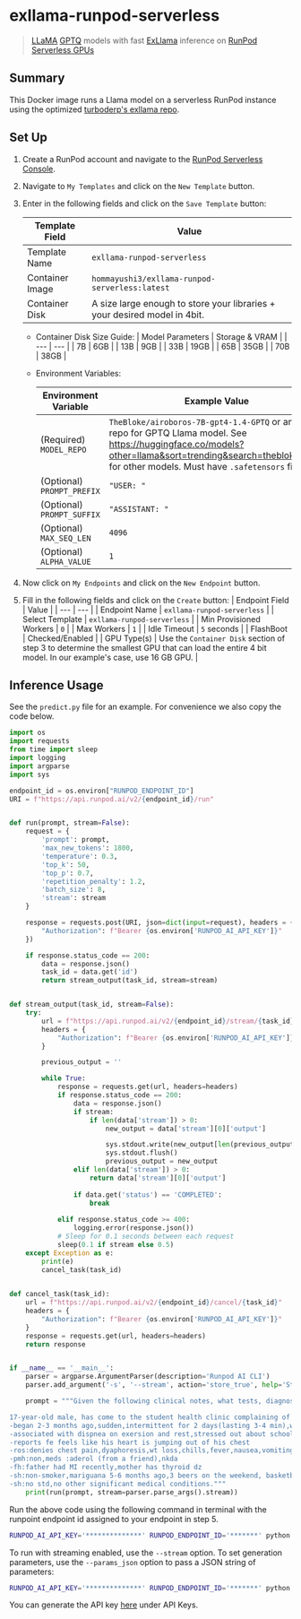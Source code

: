 # exllama-runpod-serverless

> [LLaMA](https://ai.facebook.com/blog/large-language-model-llama-meta-ai/) [GPTQ](https://arxiv.org/abs/2210.17323) models with fast [ExLlama](https://github.com/turboderp/exllama) inference on [RunPod Serverless GPUs](https://www.runpod.io/serverless-gpu)

## Summary
This Docker image runs a Llama model on a serverless RunPod instance using the optimized [turboderp's exllama repo](https://github.com/turboderp/exllama).

## Set Up
1. Create a RunPod account and navigate to the [RunPod Serverless Console](https://www.runpod.io/console/serverless).
2. Navigate to `My Templates` and click on the `New Template` button.
3. Enter in the following fields and click on the `Save Template` button:

    | Template Field | Value |
    | --- | --- |
    | Template Name | `exllama-runpod-serverless` |
    | Container Image | `hommayushi3/exllama-runpod-serverless:latest` |
    | Container Disk | A size large enough to store your libraries + your desired model in 4bit. |

    - Container Disk Size Guide:
        | Model Parameters | Storage & VRAM |
        | --- | --- |
        | 7B | 6GB |
        | 13B | 9GB |
        | 33B | 19GB |
        | 65B | 35GB |
        | 70B | 38GB |

    - Environment Variables:

        | Environment Variable | Example Value |
        | --- | --- |
        | (Required) `MODEL_REPO` | `TheBloke/airoboros-7B-gpt4-1.4-GPTQ` or any other repo for GPTQ Llama model. See https://huggingface.co/models?other=llama&sort=trending&search=thebloke+gptq for other models. Must have `.safetensors` file(s). |
        | (Optional) `PROMPT_PREFIX` | `"USER: "` |
        | (Optional) `PROMPT_SUFFIX` | `"ASSISTANT: "` |
        | (Optional) `MAX_SEQ_LEN` | `4096` |
        | (Optional) `ALPHA_VALUE` | `1` |

4. Now click on `My Endpoints` and click on the `New Endpoint` button.
5. Fill in the following fields and click on the `Create` button:
    | Endpoint Field | Value |
    | --- | --- |
    | Endpoint Name | `exllama-runpod-serverless` |
    | Select Template | `exllama-runpod-serverless` |
    | Min Provisioned Workers | `0` |
    | Max Workers | `1` |
    | Idle Timeout | `5` seconds |
    | FlashBoot | Checked/Enabled |
    | GPU Type(s) | Use the `Container Disk` section of step 3 to determine the smallest GPU that can load the entire 4 bit model. In our example's case, use 16 GB GPU. |

## Inference Usage
See the `predict.py` file for an example. For convenience we also copy the code below.

```py
import os
import requests
from time import sleep
import logging
import argparse
import sys

endpoint_id = os.environ["RUNPOD_ENDPOINT_ID"]
URI = f"https://api.runpod.ai/v2/{endpoint_id}/run"


def run(prompt, stream=False):
    request = {
        'prompt': prompt,
        'max_new_tokens': 1800,
        'temperature': 0.3,
        'top_k': 50,
        'top_p': 0.7,
        'repetition_penalty': 1.2,
        'batch_size': 8,
        'stream': stream
    }

    response = requests.post(URI, json=dict(input=request), headers = {
        "Authorization": f"Bearer {os.environ['RUNPOD_AI_API_KEY']}"
    })

    if response.status_code == 200:
        data = response.json()
        task_id = data.get('id')
        return stream_output(task_id, stream=stream)


def stream_output(task_id, stream=False):
    try:
        url = f"https://api.runpod.ai/v2/{endpoint_id}/stream/{task_id}"
        headers = {
            "Authorization": f"Bearer {os.environ['RUNPOD_AI_API_KEY']}"
        }

        previous_output = ''

        while True:
            response = requests.get(url, headers=headers)
            if response.status_code == 200:
                data = response.json()
                if stream:
                    if len(data['stream']) > 0:
                        new_output = data['stream'][0]['output']

                        sys.stdout.write(new_output[len(previous_output):])
                        sys.stdout.flush()
                        previous_output = new_output
                elif len(data['stream']) > 0:
                    return data['stream'][0]['output']
                
                if data.get('status') == 'COMPLETED':
                    break
                    
            elif response.status_code >= 400:
                logging.error(response.json())
            # Sleep for 0.1 seconds between each request
            sleep(0.1 if stream else 0.5)
    except Exception as e:
        print(e)
        cancel_task(task_id)
    

def cancel_task(task_id):
    url = f"https://api.runpod.ai/v2/{endpoint_id}/cancel/{task_id}"
    headers = {
        "Authorization": f"Bearer {os.environ['RUNPOD_AI_API_KEY']}"
    }
    response = requests.get(url, headers=headers)
    return response


if __name__ == '__main__':
    parser = argparse.ArgumentParser(description='Runpod AI CLI')
    parser.add_argument('-s', '--stream', action='store_true', help='Stream output')

    prompt = """Given the following clinical notes, what tests, diagnoses, and recommendations should the I give? Provide your answer as a detailed report with labeled sections "Diagnostic Tests", "Possible Diagnoses", and "Patient Recommendations".

17-year-old male, has come to the student health clinic complaining of heart pounding. Mr. Cleveland's mother has given verbal consent for a history, physical examination, and treatment
-began 2-3 months ago,sudden,intermittent for 2 days(lasting 3-4 min),worsening,non-allev/aggrav
-associated with dispnea on exersion and rest,stressed out about school
-reports fe feels like his heart is jumping out of his chest
-ros:denies chest pain,dyaphoresis,wt loss,chills,fever,nausea,vomiting,pedal edeam
-pmh:non,meds :aderol (from a friend),nkda
-fh:father had MI recently,mother has thyroid dz
-sh:non-smoker,mariguana 5-6 months ago,3 beers on the weekend, basketball at school
-sh:no std,no other significant medical conditions."""
    print(run(prompt, stream=parser.parse_args().stream))
```

Run the above code using the following command in terminal with the runpoint endpoint id assigned to your endpoint in step 5.
```bash
RUNPOD_AI_API_KEY='**************' RUNPOD_ENDPOINT_ID='*******' python predict.py
```
To run with streaming enabled, use the `--stream` option. To set generation parameters, use the `--params_json` option to pass a JSON string of parameters:
```bash
RUNPOD_AI_API_KEY='**************' RUNPOD_ENDPOINT_ID='*******' python predict.py --stream --params_json '{"temperature": 0.9, "max_new_tokens": 2048}'
```
You can generate the API key [here](https://www.runpod.io/console/serverless/user/settings) under API Keys.
